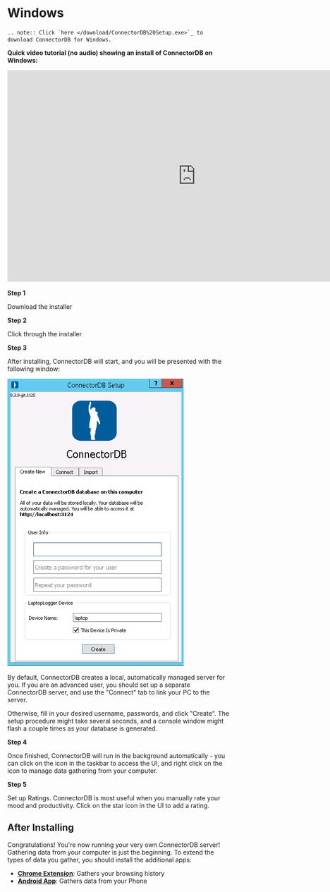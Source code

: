 # Windows

```eval_rst
.. note:: Click `here </download/ConnectorDB%20Setup.exe>`_ to download ConnectorDB for Windows.
```
<!-- This code ensures that the download starts if coming from download page -->
<script type="text/javascript">if (/[?&]dl=1/.test(window.location.search)) setTimeout(function() {window.location.href="/download/ConnectorDB%20Setup.exe";},0);</script>



**Quick video tutorial (no audio) showing an install of ConnectorDB on Windows:**

<div class="video-container"><iframe width="853" height="480" src="https://www.youtube.com/embed/UH__LJNQwV8?rel=0&amp;showinfo=0" frameborder="0" allowfullscreen></iframe></div>

**Step 1**

Download the installer

**Step 2**

Click through the installer

**Step 3**

After installing, ConnectorDB will start, and you will be presented with the following window:

<img src="/assets/docs/img/windows-desktop.png"/>

By default, ConnectorDB creates a local, automatically managed server for you. If you are an advanced user, you should set up a separate ConnectorDB server,
and use the "Connect" tab to link your PC to the server.

Otherwise, fill in your desired username, passwords, and click "Create". The setup procedure might take several seconds, and a console window might flash a couple times as your database is generated.

**Step 4**

Once finished, ConnectorDB will run in the background automatically - you can click on the icon in the taskbar to access the UI, and right click on the icon to manage data gathering from your computer.

**Step 5**

Set up Ratings. ConnectorDB is most useful when you manually rate your mood and productivity. Click on the star icon in the UI to add a rating.


## After Installing

Congratulations! You're now running your very own ConnectorDB server! Gathering data from your computer is just the beginning.
To extend the types of data you gather, you should install the additional apps:

- **[Chrome Extension](https://chrome.google.com/webstore/detail/connectordb-chrome-logger/nekbpbloplgnhgfknjaebahdjnabaclf?hl=en)**: Gathers your browsing history
- **[Android App](/docs/setup/android)**: Gathers data from your Phone

